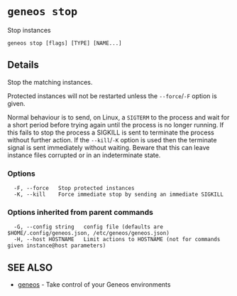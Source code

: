 # `geneos stop`

Stop instances

```text
geneos stop [flags] [TYPE] [NAME...]
```

## Details

Stop the matching instances.

Protected instances will not be restarted unless the `--force`/`-F`
option is given.

Normal behaviour is to send, on Linux, a `SIGTERM` to the process and
wait for a short period before trying again until the process is no
longer running. If this fails to stop the process a SIGKILL is sent
to terminate the process without further action. If the `--kill`/`-K`
option is used then the terminate signal is sent immediately without
waiting. Beware that this can leave instance files corrupted or in an
indeterminate state.

### Options

```text
  -F, --force   Stop protected instances
  -K, --kill    Force immediate stop by sending an immediate SIGKILL
```

### Options inherited from parent commands

```text
  -G, --config string   config file (defaults are $HOME/.config/geneos.json, /etc/geneos/geneos.json)
  -H, --host HOSTNAME   Limit actions to HOSTNAME (not for commands given instance@host parameters)
```

## SEE ALSO

* [geneos](geneos.md)	 - Take control of your Geneos environments
